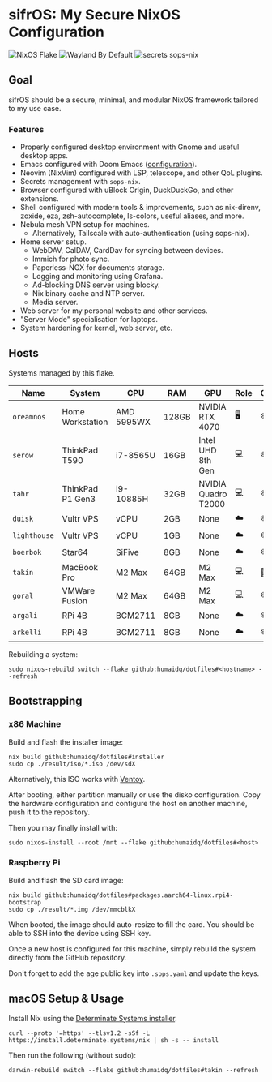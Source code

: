 # sifrOS: My Secure NixOS Configuration

![NixOS Flake](https://img.shields.io/badge/NixOS-flake-blue?logo=nixos)
![Wayland By Default](https://img.shields.io/badge/Wayland-196f5e?logo=wayland)
![secrets sops-nix](https://img.shields.io/badge/secrets-sops--nix-blue)

## Goal

sifrOS should be a secure, minimal, and modular NixOS framework tailored to my
use case.

### Features

- Properly configured desktop environment with Gnome and useful desktop apps.
- Emacs configured with Doom Emacs ([configuration](https://github.com/humaidq/doomd)).
- Neovim (NixVim) configured with LSP, telescope, and other QoL plugins.
- Secrets management with `sops-nix`.
- Browser configured with uBlock Origin, DuckDuckGo, and other extensions.
- Shell configured with modern tools & improvements, such as nix-direnv,
  zoxide, eza, zsh-autocomplete, ls-colors, useful aliases, and more.
- Nebula mesh VPN setup for machines.
  - Alternatively, Tailscale with auto-authentication (using sops-nix).
- Home server setup.
  - WebDAV, CalDAV, CardDav for syncing between devices.
  - Immich for photo sync.
  - Paperless-NGX for documents storage.
  - Logging and monitoring using Grafana.
  - Ad-blocking DNS server using blocky.
  - Nix binary cache and NTP server.
  - Media server.
- Web server for my personal website and other services.
- "Server Mode" specialisation for laptops.
- System hardening for kernel, web server, etc.

## Hosts

Systems managed by this flake.

| Name         | System           | CPU        | RAM   | GPU                 | Role | OS  | State |
|--------------|------------------|------------|-------|---------------------|------|-----|-------|
| `oreamnos`   | Home Workstation | AMD 5995WX | 128GB | NVIDIA RTX 4070     | 🖥️    | ❄️   | ✅    |
| `serow`      | ThinkPad T590    | i7-8565U   | 16GB  | Intel UHD 8th Gen   | 💻️   | ❄️   | ✅    |
| `tahr`       | ThinkPad P1 Gen3 | i9-10885H  | 32GB  | NVIDIA Quadro T2000 | 💻️   | ❄️   | ✅    |
| `duisk`      | Vultr VPS        | vCPU       | 2GB   | None                | ☁️    | ❄️   | ✅    |
| `lighthouse` | Vultr VPS        | vCPU       | 1GB   | None                | ☁️    | ❄️   | ✅    |
| `boerbok`    | Star64           | SiFive     | 8GB   | None                | ☁️    | ❄️   | 🚧    |
| `takin`      | MacBook Pro      | M2 Max     | 64GB  | M2 Max              | 💻️   |    | ✖️     |
| `goral`      | VMWare Fusion    | M2 Max     | 64GB  | M2 Max              | 💻️   | ❄️   | ✖️     |
| `argali`     | RPi 4B           | BCM2711    | 8GB   | None                | ☁️    | ❄️   | ✖️     |
| `arkelli`    | RPi 4B           | BCM2711    | 8GB   | None                | ☁️    | ❄️   | ✖️     |

Rebuilding a system:

```
sudo nixos-rebuild switch --flake github:humaidq/dotfiles#<hostname> --refresh
```

## Bootstrapping

### x86 Machine

Build and flash the installer image:

```
nix build github:humaidq/dotfiles#installer
sudo cp ./result/iso/*.iso /dev/sdX
```

Alternatively, this ISO works with [Ventoy].

After booting, either partition manually or use the disko configuration. Copy
the hardware configuration and configure the host on another machine, push it
to the repository.

Then you may finally install with:

```
sudo nixos-install --root /mnt --flake github:humaidq/dotfiles#<host>
```

### Raspberry Pi

Build and flash the SD card image:

```
nix build github:humaidq/dotfiles#packages.aarch64-linux.rpi4-bootstrap
sudo cp ./result/*.img /dev/mmcblkX
```

When booted, the image should auto-resize to fill the card. You should be able
to SSH into the device using SSH key.

Once a new host is configured for this machine, simply rebuild the system
directly from the GitHub repository.

Don't forget to add the age public key into `.sops.yaml` and update the keys.

## macOS Setup & Usage

Install Nix using the [Determinate Systems installer](https://zero-to-nix.com/start/install).

```
curl --proto '=https' --tlsv1.2 -sSf -L https://install.determinate.systems/nix | sh -s -- install
```

Then run the following (without sudo):

```
darwin-rebuild switch --flake github:humaidq/dotfiles#takin --refresh
```

[Ventoy]: https://www.ventoy.net/en/index.html
